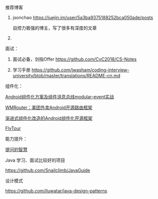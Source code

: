 推荐博客

1. jsonchao https://juejin.im/user/5a3ba9375188252bca050ade/posts

   自控力极强的博主，写了很多有深度的文章


  2.



面试：
1. 面试必备，剑指Offer https://github.com/CyC2018/CS-Notes

2. 学习手册 https://github.com/jwasham/coding-interview-university/blob/master/translations/README-cn.md

   

    




组件化：

[Android组件化方案及组件消息总线modular-event实战](https://www.jianshu.com/p/ad590a8b3a00)

[WMRouter：美团外卖Android开源路由框架](https://tech.meituan.com/2018/08/23/meituan-waimai-android-open-source-routing-framework.html)

[渐进式组件化改造的Android组件化开源框架](https://github.com/luckybilly/CC)

[FlyTour](https://github.com/mxdldev/android-mvp-mvvm-flytour)



能力提升：

[提问的智慧](http://git.io/how2ask)





Java 学习、面试比较好的项目

https://github.com/Snailclimb/JavaGuide




设计模式

https://github.com/iluwatar/java-design-patterns



